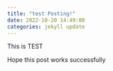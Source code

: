 ```yaml
---
title: "test Posting!"
date: 2022-10-20 14:49:00
categories: jekyll update
---
```

This is TEST

Hope this post works successfully
